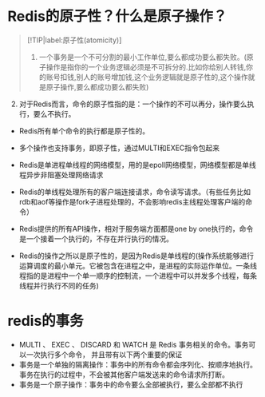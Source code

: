 # Redis的原子性？什么是原子操作？

>[!TIP|label:原子性(atomicity)]
> 1. 一个事务是一个不可分割的最小工作单位,要么都成功要么都失败。(原子操作是指你的一个业务逻辑必须是不可拆分的.比如你给别人转钱,你的账号扣钱,别人的账号增加钱,这个业务逻辑就是原子性的,这个操作就是原子操作,要么都成功要么都失败)
2. 对于Redis而言，命令的原子性指的是：一个操作的不可以再分，操作要么执行，要么不执行。

- Redis所有单个命令的执行都是原子性的。
- 多个操作也支持事务，即原子性，通过MULTI和EXEC指令包起来

- Redis是单进程单线程的网络模型，用的是epoll网络模型，网络模型都是单线程异步非阻塞处理网络请求
- Redis的单线程处理所有的客户端连接请求，命令读写请求。（有些任务比如rdb和aof等操作是fork子进程处理的，不会影响redis主线程处理客户端的命令）
- Redis提供的所有API操作，相对于服务端方面都是one by one执行的，命令是一个接着一个执行的，不存在并行执行的情况。
- Redis的操作之所以是原子性的，是因为Redis是单线程的(操作系统能够进行运算调度的最小单元。它被包含在进程之中，是进程的实际运作单位。一条线程指的是进程中一个单一顺序的控制流，一个进程中可以并发多个线程，每条线程并行执行不同的任务)

# redis的事务
- MULTI 、 EXEC 、 DISCARD 和 WATCH 是 Redis 事务相关的命令。事务可以一次执行多个命令， 并且带有以下两个重要的保证
- 事务是一个单独的隔离操作：事务中的所有命令都会序列化、按顺序地执行。事务在执行的过程中，不会被其他客户端发送来的命令请求所打断。
- 事务是一个原子操作：事务中的命令要么全部被执行，要么全部都不执行